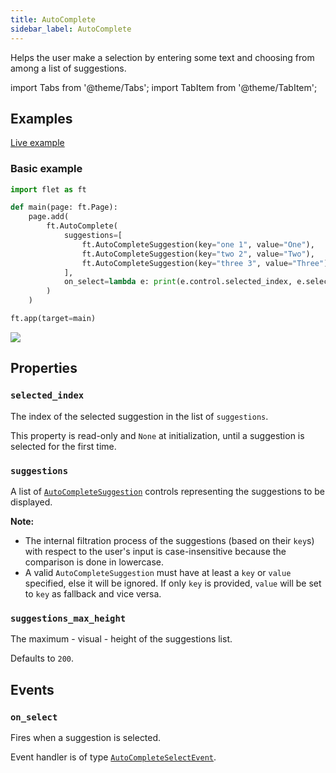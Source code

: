 ```yaml
---
title: AutoComplete
sidebar_label: AutoComplete
---
```


Helps the user make a selection by entering some text and choosing from among a list of suggestions.

import Tabs from '@theme/Tabs';
import TabItem from '@theme/TabItem';

## Examples

[Live example](https://flet-controls-gallery.fly.dev/input/autocomplete)

### Basic example

<Tabs groupId="language">
  <TabItem value="python" label="Python" default>

```python
import flet as ft

def main(page: ft.Page):
    page.add(
        ft.AutoComplete(
            suggestions=[
                ft.AutoCompleteSuggestion(key="one 1", value="One"),
                ft.AutoCompleteSuggestion(key="two 2", value="Two"),
                ft.AutoCompleteSuggestion(key="three 3", value="Three"),
            ],
            on_select=lambda e: print(e.control.selected_index, e.selection),
        )
    )

ft.app(target=main)
```
  </TabItem>
</Tabs>

<img src="/img/docs/controls/autocomplete/autocomplete-example.gif" className="screenshot-40"/>

## Properties

### `selected_index`

The index of the selected suggestion in the list of `suggestions`.

This property is read-only and `None` at initialization, until a suggestion is selected for the first time.

### `suggestions`

A list of [`AutoCompleteSuggestion`](/docs/reference/types/autocompletesuggestion) controls representing the suggestions to be displayed. 

**Note:**

- The internal filtration process of the suggestions (based on their `key`s) with respect to the user's input is case-insensitive because the comparison is done in lowercase.
- A valid `AutoCompleteSuggestion` must have at least a `key` or `value` specified, else it will be ignored. If only `key` is provided, `value` will be set to `key` as fallback and vice versa.

### `suggestions_max_height`

The maximum - visual - height of the suggestions list.

Defaults to `200`.

## Events

### `on_select`

Fires when a suggestion is selected.

Event handler is of type [`AutoCompleteSelectEvent`](/docs/reference/types/autocompleteselectevent).
